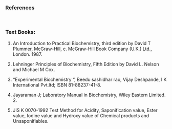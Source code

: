 ### References

&nbsp;

### Text Books:
 

1. An Introduction to Practical Biochemistry, third edition  by  David T Plummer,  McGraw-Hill, c.  McGraw-Hill  Book Company  (U.K.) Ltd.,      London.  1987.

2. Lehninger Principles of Biochemistry, Fifth Edition  by David L. Nelson and Michael M Cox.

3. “Experimental Biochemistry “, Beedu sashidhar rao,  Vijay Deshpande, I K International Pvt.ltd; ISBN 81-88237-41-8.

4. Jayaraman J; Laboratory Manual in Biochemistry, Wiley Eastern Limited. 2.

5. JIS K 0070-1992 Test Method for Acidity, Saponification value, Ester value, Iodine value and Hydroxy value of Chemical products and       Unsaponifiables.